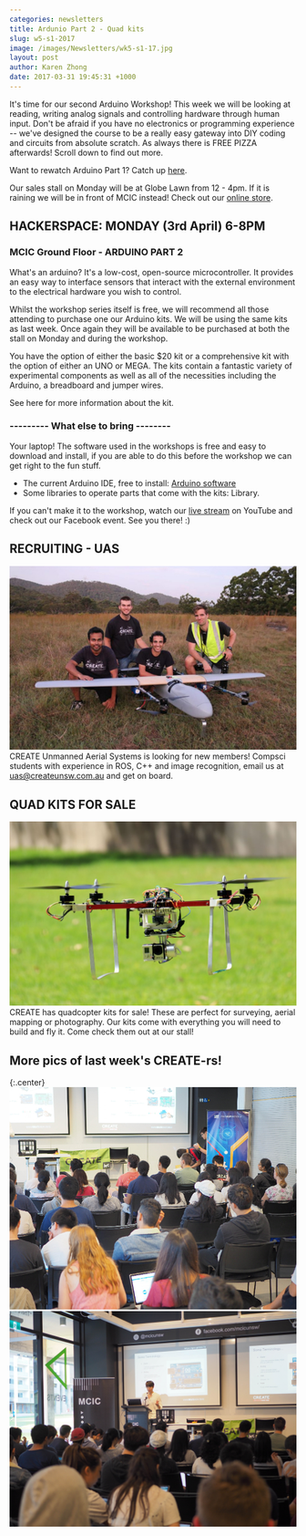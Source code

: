 ```yaml
---
categories: newsletters
title: Ardunio Part 2 - Quad kits
slug: w5-s1-2017
image: /images/Newsletters/wk5-s1-17.jpg
layout: post
author: Karen Zhong
date: 2017-03-31 19:45:31 +1000
---
```


It's time for our second Arduino Workshop! This week we will be looking at reading, writing analog signals and controlling hardware through human input. Don't be afraid if you have no electronics or programming experience -- we've designed the course to be a really easy gateway into DIY coding and circuits from absolute scratch. As always there is FREE PIZZA afterwards! Scroll down to find out more.

Want to rewatch Arduino Part 1? Catch up [here](https://www.youtube.com/watch?v=kCIE28aLjpc).

Our sales stall on Monday will be at Globe Lawn from 12 - 4pm. If it is raining we will be in front of MCIC instead! Check out our [online store](http://www.createunsw.com.au/store/).


## HACKERSPACE: MONDAY (3rd April) 6-8PM
### MCIC Ground Floor - ARDUINO PART 2

What's an arduino? It's a low-cost, open-source microcontroller. It provides an easy way to interface sensors that interact with the external environment to the electrical hardware you wish to control.

Whilst the workshop series itself is free, we will recommend all those attending to purchase one our Arduino kits. We will be using the same kits as last week. Once again they will be available to be purchased at both the stall on Monday and during the workshop.

You have the option of either the basic $20 kit or a comprehensive kit with the option of either an UNO or MEGA. The kits contain a fantastic variety of experimental components as well as all of the necessities including the Arduino, a breadboard and jumper wires.

See here for more information about the kit.

### ---------  What else to bring --------

Your laptop! The software used in the workshops is free and easy to download and install, if you are able to do this before the workshop we can get right to the fun stuff.
- The current Arduino IDE, free to install: [Arduino software](https://www.arduino.cc/en/Main/Software)
- Some libraries to operate parts that come with the kits: Library.


If you can't make it to the workshop, watch our [live stream](https://www.youtube.com/c/createunsw/live) on YouTube and check out our Facebook event. See you there! :)



## RECRUITING - UAS
![CREATE UAS](/images/Newsletters/uas.jpeg)
CREATE Unmanned Aerial Systems is looking for new members! Compsci students with experience in ROS, C++ and image recognition, email us at uas@createunsw.com.au and get on board.

## QUAD KITS FOR SALE
![Quadcopters](/images/Newsletters/quad.jpg)
CREATE has quadcopter kits for sale! These are perfect for surveying, aerial mapping or photography. Our kits come with everything you will need to build and fly it. Come check them out at our stall!

## More pics of last week's CREATE-rs!
{:.center}
![](/images/Newsletters/wk5-s1-17-1.jpg)
![](/images/Newsletters/wk5-s1-17-2.jpg)
